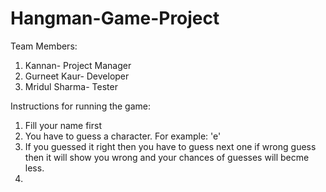 # Hangman-Game-Project
Team Members:
1. Kannan- Project Manager
2. Gurneet Kaur- Developer
3. Mridul Sharma- Tester

Instructions for running the game:
1. Fill your name first
2. You have to guess a character. For example: 'e'
3. If you guessed it right then you have to guess next one if wrong guess then it will show you wrong and your chances of guesses will becme less.
4. 
